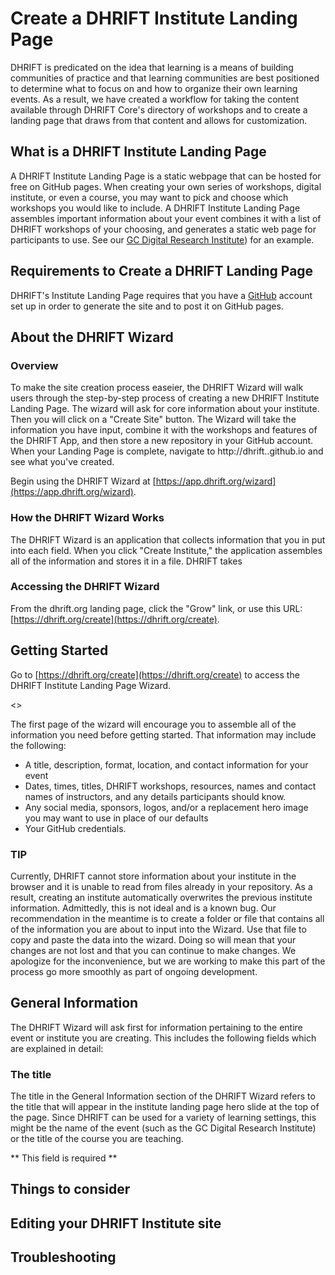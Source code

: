 # Create a DHRIFT Institute Landing Page

DHRIFT is predicated on the idea that learning is a means of building communities of practice and that learning communities are best positioned to determine what to focus on and how to organize their own learning events. As a result, we have created a workflow for taking the content available through DHRIFT Core's directory of workshops and to create a landing page that draws from that content and allows for customization. 

## What is a DHRIFT Institute Landing Page

A DHRIFT Institute Landing Page is a static webpage that can be hosted for free on GitHub pages. When creating your own series of workshops, digital institute, or even a course, you may want to pick and choose which workshops you would like to include. A DHRIFT Institute Landing Page assembles important information about your event combines it with a list of DHRIFT workshops of your choosing, and generates a static web page for participants to use. See our [GC Digital Research Institute](https://app.dhrift.org/inst/?instUser=GC-DRI&instRepo=GCDRI24Schedule)) for an example. 

## Requirements to Create a DHRIFT Landing Page

DHRIFT's Institute Landing Page requires that you have a [GitHub](https://github.com) account set up in order to generate the site and to post it on GitHub pages.

## About the DHRIFT Wizard

### Overview
To make the site creation process easeier, the DHRIFT Wizard will walk users through the step-by-step process of creating a new DHRIFT Institute Landing Page. The wizard will ask for core information about your institute. Then you will click on a "Create Site" button. The Wizard will take the information you have input, combine it with the workshops and features of the DHRIFT App, and then store a new repository in your GitHub account. When your Landing Page is complete, navigate to http://dhrift.<youruserid>.github.io and see what you've created. 

Begin using the DHRIFT Wizard at [https://app.dhrift.org/wizard](https://app.dhrift.org/wizard). 

### How the DHRIFT Wizard Works
The DHRIFT Wizard is an application that collects information that you in put into each field. When you click "Create Institute," the application assembles all of the information and stores it in a file. DHRIFT takes 

### Accessing the DHRIFT Wizard

From the dhrift.org landing page, click the "Grow" link, or use this URL: [https://dhrift.org/create](https://dhrift.org/create). 

## Getting Started

Go to [https://dhrift.org/create](https://dhrift.org/create) to access the DHRIFT Institute Landing Page Wizard.

<<insert image>>

The first page of the wizard will encourage you to assemble all of the information you need before getting started. That information may include the following: 

- A title, description, format, location, and contact information for your event
- Dates, times, titles, DHRIFT workshops, resources, names and contact names of instructors, and any details participants should know.
- Any social media, sponsors, logos, and/or a replacement hero image you may want to use in place of our defaults
- Your GitHub credentials.

### TIP
Currently, DHRIFT cannot store information about your institute in the browser and it is unable to read from files already in your repository. As a result, creating an institute automatically overwrites the previous institute information. Admittedly, this is not ideal and is a known bug. Our recommendation in the meantime is to create a folder or file that contains all of the information you are about to input into the Wizard. Use that file to copy and paste the data into the wizard. Doing so will mean that your changes are not lost and that you can continue to make changes. We apologize for the inconvenience, but we are working to make this part of the process go more smoothly as part of ongoing development. 

## General Information

The DHRIFT Wizard will ask first for information pertaining to the entire event or institute you are creating. This includes the following fields which are explained in detail: 

### The title 

The title in the General Information section of the DHRIFT Wizard refers to the title that will appear in the institute landing page hero slide at the top of the page. Since DHRIFT can be used for a variety of learning settings, this might be the name of the event (such as the GC Digital Research Institute) or the title of the course you are teaching. 

** This field is required ** 

### 

## Things to consider
## Editing your DHRIFT Institute site
## Troubleshooting
